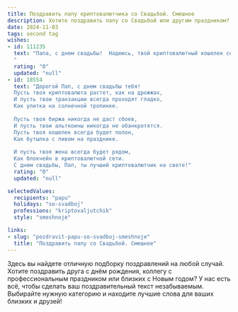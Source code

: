 ```yaml
---
title: Поздравить папу криптовалютчика со Свадьбой. Смешное
description: Хотите поздравить папу со Свадьбой или другим праздником? Наш ИИ создаст незабываемое поздравление, а вы обязательно выделитесь среди других.  
date: 2024-11-03
tags: second tag
wishes:
- id: 111235
  text: "Папа, с днем свадьбы!  Надеюсь, твой криптовалютный кошелек сегодня пополнится не только свадебными подарками, но и… ну, ты понимаешь,  настоящей любовью!  Пусть ваш союз будет крепче биткоина на пике роста, а семейный бюджет — стабильнее, чем курс стабильной монеты!  Горько! (но не очень, а то блокчейн зависнет от слез радости).
  "
  rating: "0"
  updated: "null"
- id: 18554
  text: "Дорогой Пап, с днем свадьбы тебя!
  Пусть твоя криптовалюта растет, как на дрожжах,
  И пусть твои транзакции всегда проходят гладко,
  Как улитка на солнечной тропинке.
  
  Пусть твоя биржа никогда не даст сбоев,
  И пусть твои альткоины никогда не обанкротятся.
  Пусть твоя кошелек всегда будет полон,
  Как бутылка с пивом на празднике.
  
  И пусть твоя жена всегда будет рядом,
  Как блокчейн в криптовалютной сети.
  С днем свадьбы, Пап, ты лучший криптовалютчик на свете!"
  rating: "0"
  updated: "null"

selectedValues:
  recipients: "papu"
  holidays: "so-svadboj"
  professions: "kriptovaljutchik"
  style: "smeshnoje"

links:
- slug: "pozdravit-papu-so-svadboj-smeshnoje"
  title: "Поздравить папу со Свадьбой. Смешное"
---
```


Здесь вы найдете отличную подборку поздравлений на любой случай.
Хотите поздравить друга с днём рождения, коллегу с профессиональным праздником или близких с Новым годом? У нас есть всё, чтобы сделать ваш поздравительный текст незабываемым. Выбирайте нужную категорию и находите лучшие слова для ваших близких и друзей!
